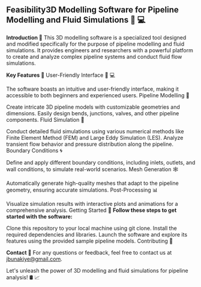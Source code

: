 ## **Feasibility3D Modelling Software for Pipeline Modelling and Fluid Simulations :art: :computer:**
**Introduction :wave:**
This 3D modelling software is a specialized tool designed and modified specifically for the purpose of pipeline modelling and fluid simulations. It provides engineers and researchers with a powerful platform to create and analyze complex pipeline systems and conduct fluid flow simulations.

**Key Features :key:**
User-Friendly Interface :art: :computer:

The software boasts an intuitive and user-friendly interface, making it accessible to both beginners and experienced users.
Pipeline Modelling :straight_ruler:

Create intricate 3D pipeline models with customizable geometries and dimensions.
Easily design bends, junctions, valves, and other pipeline components.
Fluid Simulation :ocean:

Conduct detailed fluid simulations using various numerical methods like Finite Element Method (FEM) and Large Eddy Simulation (LES).
Analyze transient flow behavior and pressure distribution along the pipeline.
Boundary Conditions :cyclone:

Define and apply different boundary conditions, including inlets, outlets, and wall conditions, to simulate real-world scenarios.
Mesh Generation :spider_web:

Automatically generate high-quality meshes that adapt to the pipeline geometry, ensuring accurate simulations.
Post-Processing :bar_chart:

Visualize simulation results with interactive plots and animations for a comprehensive analysis.
Getting Started :rocket:
**Follow these steps to get started with the software:**

Clone this repository to your local machine using git clone.
Install the required dependencies and libraries.
Launch the software and explore its features using the provided sample pipeline models.
Contributing :handshake:


**Contact :email:**
For any questions or feedback, feel free to contact us at jbunakiye@gmail.com.

Let's unleash the power of 3D modelling and fluid simulations for pipeline analysis! :oil_drum: :chart_with_upwards_trend: